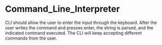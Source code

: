 # Command_Line_Interpreter
CLI should allow the user to enter the input through the keyboard. After the user writes the command and presses enter, the string is parsed, and the indicated command executed. The CLI will keep accepting different commands from the user.
